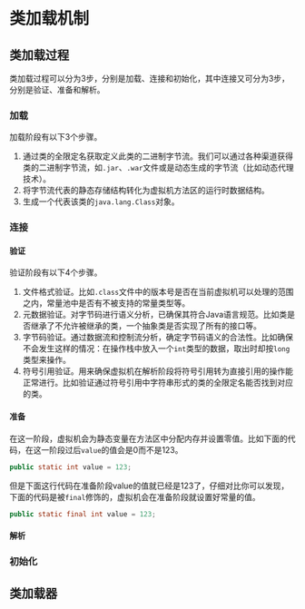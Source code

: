 # 类加载机制

## 类加载过程

类加载过程可以分为3步，分别是加载、连接和初始化，其中连接又可分为3步，分别是验证、准备和解析。

### 加载

加载阶段有以下3个步骤。

1. 通过类的全限定名获取定义此类的二进制字节流。我们可以通过各种渠道获得类的二进制字节流，如`.jar`、`.war`文件或是动态生成的字节流（比如动态代理技术）。
2. 将字节流代表的静态存储结构转化为虚拟机方法区的运行时数据结构。
3. 生成一个代表该类的`java.lang.Class`对象。

### 连接

#### 验证

验证阶段有以下4个步骤。

1. 文件格式验证。比如`.class`文件中的版本号是否在当前虚拟机可以处理的范围之内，常量池中是否有不被支持的常量类型等。
2. 元数据验证。对字节码进行语义分析，已确保其符合Java语言规范。比如类是否继承了不允许被继承的类，一个抽象类是否实现了所有的接口等。
3. 字节码验证。通过数据流和控制流分析，确定字节码语义的合法性。比如确保不会发生这样的情况：在操作栈中放入一个`int`类型的数据，取出时却按`long`类型来操作。
4. 符号引用验证。用来确保虚拟机在解析阶段将符号引用转为直接引用的操作能正常进行。比如验证通过符号引用中字符串形式的类的全限定名能否找到对应的类。

#### 准备

在这一阶段，虚拟机会为静态变量在方法区中分配内存并设置零值。比如下面的代码，在这一阶段过后`value`的值会是0而不是123。

```java
public static int value = 123;
```

但是下面这行代码在准备阶段value的值就已经是123了，仔细对比你可以发现，下面的代码是被`final`修饰的，虚拟机会在准备阶段就设置好常量的值。

```java
public static final int value = 123;
```

#### 解析



### 初始化

## 类加载器